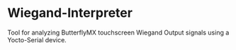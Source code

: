 # Wiegand-Interpreter
Tool for analyzing ButterflyMX touchscreen Wiegand Output signals using a Yocto-Serial device.
